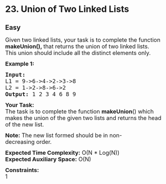 # 23. Union of Two Linked Lists
## Easy 
<div class="problem-statement">
                <p></p><p><span style="font-size:18px">Given two linked lists, your task is to complete the function <strong>makeUnion(),&nbsp;</strong>that returns the union of two linked lists. This union should include&nbsp;all the distinct elements only.</span></p>

<p><span style="font-size:18px"><strong>Example 1:</strong></span></p>

<pre><span style="font-size:18px"><strong>Input:
</strong>L1 = 9-&gt;6-&gt;4-&gt;2-&gt;3-&gt;8
L2 = 1-&gt;2-&gt;8-&gt;6-&gt;2
<strong>Output: </strong>1 2 3 4 6 8 9
</span></pre>

<p><span style="font-size:18px"><strong>Your Task:</strong><br>
The task is to complete the function <strong>makeUnion</strong>() which makes the union of the given two lists and returns the head of the new list.</span></p>

<p><span style="font-size:18px"><strong>Note:</strong>&nbsp;The new list formed should be in non-decreasing&nbsp;order.</span></p>

<p><span style="font-size:18px"><strong>Expected Time Complexity:</strong>&nbsp;O(N * Log(N))<br>
<strong>Expected Auxiliary Space:</strong>&nbsp;O(N)</span></p>

<p><span style="font-size:18px"><strong>Constraints:</strong><br>
1</span></p>
 <p></p>
            </div>
